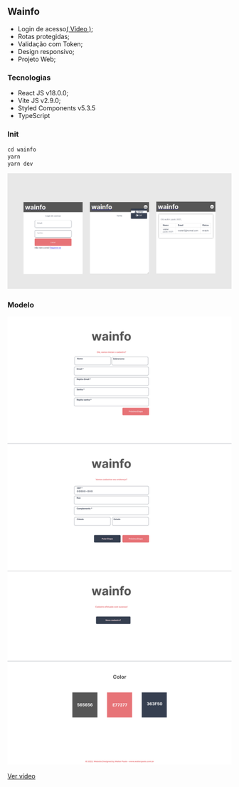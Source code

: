 ## Wainfo

- Login de acesso[( Vídeo )](https://youtu.be/dWkWD34K1bY);
- Rotas protegidas;
- Validação com Token;
- Design responsivo;
- Projeto Web;

### Tecnologias

- React JS v18.0.0;
- Vite JS v2.9.0;
- Styled Components v5.3.5
- TypeScript

### Init

```
cd wainfo
yarn
yarn dev
```

![wainfo-iu](./public/wainfo-login.png)

### Modelo

![wainfo-iu](./public/wainfo-ui.png)

[Ver vídeo](https://youtu.be/MOkKelcWtjc)
